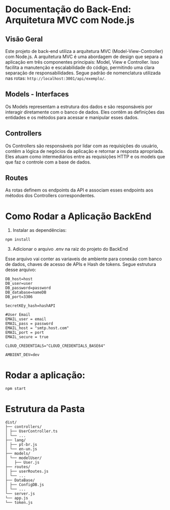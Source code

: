 # Documentação do Back-End: Arquitetura MVC com Node.js

## Visão Geral

Este projeto de back-end utiliza a arquitetura MVC (Model-View-Controller) com Node.js. A arquitetura MVC é uma abordagem de design que separa a aplicação em três componentes principais: Model, View e Controller. Isso facilita a manutenção e escalabilidade do código, permitindo uma clara separação de responsabilidades. Segue padrão de nomenclatura utilizada nas rotas: ```http://localhost:3001/api/exemplo/```.

## Models - Interfaces

Os Models representam a estrutura dos dados e são responsáveis por interagir diretamente com o banco de dados. Eles contêm as definições das entidades e os métodos para acessar e manipular esses dados.

## Controllers

Os Controllers são responsáveis por lidar com as requisições do usuário, contêm a lógica de negócios da aplicação e retornar a resposta apropriada. Eles atuam como intermediários entre as requisições HTTP e os models que que faz o controle com a base de dados.

## Routes

As rotas definem os endpoints da API e associam esses endpoints aos métodos dos Controllers correspondentes.

# Como Rodar a Aplicação BackEnd

1. Instalar as dependências:
```
npm install
```

3. Adicionar o arquivo .env na raiz do projeto do BackEnd

Esse arquivo vai conter as variaveis de ambiente para conexão com banco de dados, chaves de acesso de APIs e Hash de tokens. Segue estrutura desse arquivo:

```
DB_host=host
DB_user=user
DB_password=password
DB_database=nameDB
DB_port=3306

SecretKEy_hash=hashAPI

#User Email
EMAIL_user = email
EMAIL_pass = password
EMAIL_host = "smtp.host.com"
EMAIL_port = port
EMAIL_secure = true 

CLOUD_CREDENTIALS="CLOUD_CREDENTIALS_BASE64"

AMBIENT_DEV=dev
```

# Rodar a aplicação:
```
npm start
```

# Estrutura da Pasta

```
dist/
├── controllers/
│ ├── UserController.ts
│ └── ...
├── lang/
│ ├── pt-br.js
│ └── en-un.js
├── models/
│ └── modelUser/
│   ├── User.js
├── routes/
│ ├── userRoutes.js
│ └── ...
├── DataBase/
│ ├── ConfigDB.js
│ └── ...
└── server.js
└── app.js
└── token.js
```

